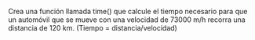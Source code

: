 Crea una función llamada time() que calcule el tiempo necesario para que un automóvil que se mueve con una velocidad de 73000 m/h recorra una distancia de 120 km. (Tiempo = distancia/velocidad)
